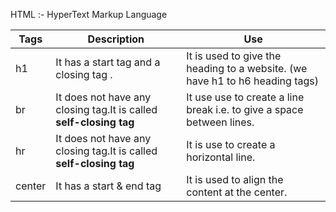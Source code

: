 HTML :- HyperText Markup Language

| Tags | Description | Use | 
|-----|------|----------|
| h1 | It has a start tag and a closing tag .| It is used to give the heading to a website. (we have h1 to h6 heading tags) |
| br | It does not have any closing tag.It is called **self-closing tag** | It use use to create a line break i.e. to give a space between lines. |
| hr | It does not have any closing tag.It is called **self-closing tag** | It is use to create a horizontal line. |
| center | It has a start & end tag | It is used to align the content at the center. | 

